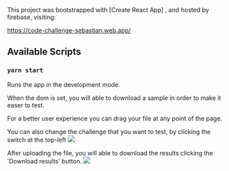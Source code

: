 This project was bootstrapped with [Create React App]
, and hosted by firebase, visiting:


https://code-challenge-sebastian.web.app/


## Available Scripts
### `yarn start`
Runs the app in the development mode.


When the dom is set, you will able to download a sample in order to make it easer to test.

For a better user experience you can drag your file at any point of the page.

You can also change the challenge that you want to test, by clicking the switch at the top-left
<img src=https://imgur.com/gMjt5Ue.jpg>

After uploading the file, you will able to download the results clicking the 'Download results' button.
<img src=https://imgur.com/zyrd3y1.jpg>